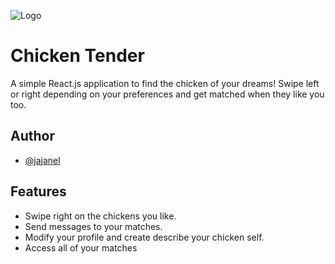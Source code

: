 
![Logo]([https://i.imgur.com/oPeRdsx.png](https://i.imgur.com/NHG6ss8.png))


# Chicken Tender

A simple React.js application to find the chicken of your dreams!
Swipe left or right depending on your preferences and get matched when they like you too.


## Author

- [@jajanel](https://github.com/jajanel)


## Features

- Swipe right on the chickens you like.
- Send messages to your matches.
- Modify your profile and create describe your chicken self.
- Access all of your matches

